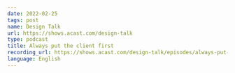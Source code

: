 ```yaml
---
date: 2022-02-25
tags: post
name: Design Talk
url: https://shows.acast.com/design-talk
type: podcast
title: Always put the client first
recording_url: https://shows.acast.com/design-talk/episodes/always-put-the-client-first
language: English
---
```

